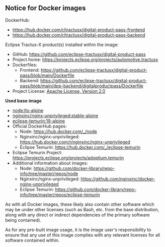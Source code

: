 <!--
#######################################################################

Tractus-X - Digital Product Pass Application 

Copyright (c) 2022, 2024 BMW AG
Copyright (c) 2022, 2024 Henkel AG & Co. KGaA
Copyright (c) 2023, 2024 CGI Deutschland B.V. & Co. KG
Copyright (c) 2023, 2024 Contributors to the Eclipse Foundation

See the NOTICE file(s) distributed with this work for additional
information regarding copyright ownership.

This work is made available under the terms of the
Creative Commons Attribution 4.0 International (CC-BY-4.0) license,
which is available at
https://creativecommons.org/licenses/by/4.0/legalcode.

SPDX-License-Identifier: CC-BY-4.0

#######################################################################
-->

## Notice for Docker images
DockerHub:

- https://hub.docker.com/r/tractusx/digital-product-pass-frontend
- https://hub.docker.com/r/tractusx/digital-product-pass-backend

Eclipse Tractus-X product(s) installed within the image:

- GitHub: https://github.com/eclipse-tractusx/digital-product-pass
- Project home: https://projects.eclipse.org/projects/automotive.tractusx
- Dockerfiles: 
    - Frontend: https://github.com/eclipse-tractusx/digital-product-pass/blob/main/Dockerfile
    - Backend: https://github.com/eclipse-tractusx/digital-product-pass/blob/main/dpp-backend/digitalproductpass/Dockerfile
- Project License: [Apache License, Version 2.0](https://raw.githubusercontent.com/eclipse-tractusx/digital-product-pass/main/LICENSE)


**Used base image**
- [node:lts-alpine](https://github.com/nodejs/docker-node)
- [nginxinc/nginx-unprivileged:stable-alpine](https://github.com/nginxinc/docker-nginx-unprivileged/blob/main/Dockerfile-alpine.template)
- [eclipse-temurin:19-alpine](https://github.com/adoptium/containers)
- Official DockerHub pages:
    - Node: https://hub.docker.com/_/node
    - Nginxinc/nginx-unprivileged: https://hub.docker.com/r/nginxinc/nginx-unprivileged
    - Eclipse Temurin: https://hub.docker.com/_/eclipse-temurin  
- Eclipse Temurin Project: https://projects.eclipse.org/projects/adoptium.temurin  
- Additional information about images:
    - Node: https://github.com/docker-library/repo-info/tree/master/repos/node
    - Nginxinc/nginx-unprivileged: https://github.com/nginxinc/docker-nginx-unprivileged
    - Eclipse Temurin: https://github.com/docker-library/repo-info/tree/master/repos/eclipse-temurin

As with all Docker images, these likely also contain other software which may be under other licenses 
(such as Bash, etc. from the base distribution, along with any direct or indirect dependencies of the primary software being contained).

As for any pre-built image usage, it is the image user's responsibility to ensure that any use of this image complies with any relevant licenses for all software contained within.
